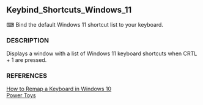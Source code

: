 ## Keybind_Shortcuts_Windows_11

⌨ Bind the default Windows 11 shortcut list to your keyboard.

### DESCRIPTION

Displays a window with a list of Windows 11 keyboard shortcuts when CRTL + 1 are pressed.

### REFERENCES

[How to Remap a Keyboard in Windows 10](https://www.lifewire.com/remap-keyboard-in-windows-10-5181178)
<br />
[Power Toys](https://learn.microsoft.com/en-us/windows/powertoys/install)
